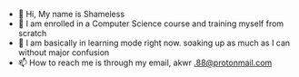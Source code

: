 - 👋 Hi, My name is Shameless
- 👀 I am enrolled in a Computer Science course and training myself from scratch
- 🌱 I am basically in learning mode right now. soaking up as much as I can without major confusion
- 📫 How to reach me is through my email, akwr .88@protonmail.com

<!---
ShamelessIAm/ShamelessIAm is a ✨ Noobs ✨ repository because its `README.md` (this file) appears on your GitHub profile.
You can tell that by simply seeing that he appears stuck.
--->
